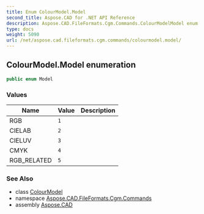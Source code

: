 ```yaml
---
title: Enum ColourModel.Model
second_title: Aspose.CAD for .NET API Reference
description: Aspose.CAD.FileFormats.Cgm.Commands.ColourModelModel enum. 
type: docs
weight: 5090
url: /net/aspose.cad.fileformats.cgm.commands/colourmodel.model/
---
```

## ColourModel.Model enumeration

```csharp
public enum Model
```

### Values

| Name | Value | Description |
| --- | --- | --- |
| RGB | `1` |  |
| CIELAB | `2` |  |
| CIELUV | `3` |  |
| CMYK | `4` |  |
| RGB_RELATED | `5` |  |

### See Also

* class [ColourModel](../colourmodel/)
* namespace [Aspose.CAD.FileFormats.Cgm.Commands](../../aspose.cad.fileformats.cgm.commands/)
* assembly [Aspose.CAD](../../)


